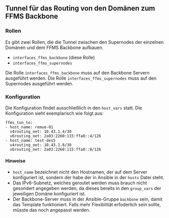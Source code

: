 ## Tunnel für das Routing von den Domänen zum FFMS Backbone

### Rollen
Es gibt zwei Rollen, die die Tunnel zwischen den Supernodes der einzelnen Domänen und dem FFMS Backbone aufbauen.

- ``interfaces_ffms_backbone`` (diese Rolle)
- ``interfaces_ffms_supernodes``

Die Rolle ``interfaces_ffms_backbone`` muss auf den Backbone Servern ausgeführt werden. Die Rolle ``interfaces_ffms_supernodes`` muss auf den Supernodes ausgeführt werden.

### Konfiguration
Die Konfiguration findet ausschließlich in den ``host_vars`` statt.
Die Konfiguration sieht exemplarisch wie folgt aus:

```
ffms_tun_to:
- host_name: remue-01
  v4routing_net: 10.43.1.4/30
  v6routing_net: 2a03:2260:115:ffa0::4/126
- host_name: test-des5
  v4routing_net: 10.43.1.8/30
  v6routing_net: 2a03:2260:115:ffa0::8/126 
```

#### Hinweise

- ``host_name`` bezeichnet nicht den Hostnamen, der auf dem Server konfiguriert ist, sondern der habe der in Ansible in der ``hosts`` Datei steht.
- Das IPv6-Subnetz, welches geroutet werden muss brauch nicht gesondert angegeben werden, da dieses bereits in den ``group_vars`` der jeweiligen Domäne konfiguriert ist.
- Der Backbone-Server muss in der Ansible-Gruppe ``backbone`` sein, damit das Template funktioniert. Falls mehr Flexibilität erfoderlich sein sollte, müsste das noch angepasst werden.

